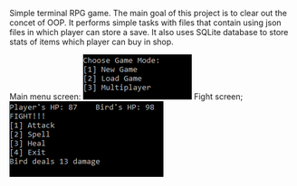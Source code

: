 Simple terminal RPG game.
The main goal of this project is to clear out the concet of OOP. It performs simple tasks with files that contain using json files in which player can store a save.
It also uses SQLite database to store stats of items which player can buy in shop.

Main menu screen:
<img src="images/main_menu.png">
Fight screen;
<img src="images/fight.png">
